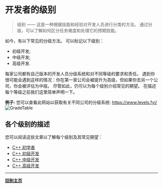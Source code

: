 # 开发者的级别

> 级别 —— 这是一种根据技能和经验对开发人员进行分类的方法。 通过分级，可以了解如何区分任务难度和处理它的预期技能。

如今，有以下常见的分级方法。 可以标记以下级别：
- 初级开发;
- 中级开发;
- 高级开发.

每家公司都有自己版本的开发人员分级系统和对不同等级的要求和责任。 遇到你很可能会遇到这样的情况：你在第一家公司会被提升为高级，但如果你去另一个公司，你会被评估为中层。 尽管如此，仍可以为每个级别介绍常见的期望。 在描述每个等级之前我们这里简单声明一下。

**例子:** 您可以查看此网站以获取有关不同公司的分级系统: https://www.levels.fyi/
![](https://github.com/Salmer/CppDeveloperRoadmap/blob/main/Russian/Grades/Source/GradeTable.PNG?raw=true "GradeTable")


## 各个级别的描述

您可以阅读这些文章以了解每个级别及其常见期望：
- [C++ 初学者](./初学者.md)
- [C++ 初级开发](./初级开发.md)
- [C++ 中级开发](./中级开发.md)
- [C++ 高级开发](./高级开发.md)

---

[**回到主页**](../../README.md)